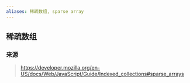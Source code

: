 ```yaml
---
aliases: 稀疏数组, sparse array
---
```


## 稀疏数组

### 来源
> https://developer.mozilla.org/en-US/docs/Web/JavaScript/Guide/Indexed_collections#sparse_arrays




